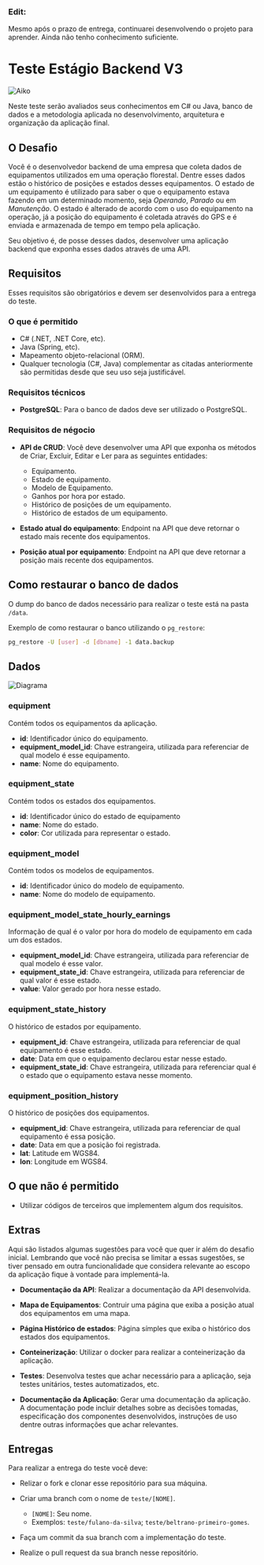 ### Edit:
Mesmo após o prazo de entrega, continuarei desenvolvendo o projeto para aprender. Ainda não tenho conhecimento suficiente.

# Teste Estágio Backend V3

![Aiko](img/aiko.png)

Neste teste serão avaliados seus conhecimentos em C# ou Java, banco de dados e a metodologia aplicada no desenvolvimento, arquitetura e organização da aplicação final.

## O Desafio

Você é o desenvolvedor backend de uma empresa que coleta dados de equipamentos utilizados em uma operação florestal. Dentre esses dados estão o histórico de posições e estados desses equipamentos. O estado de um equipamento é utilizado para saber o que o equipamento estava fazendo em um determinado momento, seja *Operando*, *Parado* ou em *Manutenção*. O estado é alterado de acordo com o uso do equipamento na operação, já a posição do equipamento é coletada através do GPS e é enviada e armazenada de tempo em tempo pela aplicação.

Seu objetivo é, de posse desses dados, desenvolver uma aplicação backend que exponha esses dados através de uma API.

## Requisitos

Esses requisitos são obrigatórios e devem ser desenvolvidos para a entrega do teste.

### O que é permitido

* C# (.NET, .NET Core, etc).
* Java (Spring, etc).
* Mapeamento objeto-relacional (ORM).
* Qualquer tecnologia (C#, Java) complementar as citadas anteriormente são permitidas desde que seu uso seja justificável.

### Requisitos técnicos

* **PostgreSQL**: Para o banco de dados deve ser utilizado o PostgreSQL.

### Requisitos de négocio

* **API de CRUD**: Você deve desenvolver uma API que exponha os métodos de Criar, Excluir, Editar e Ler para as seguintes entidades:
  * Equipamento.
  * Estado de equipamento.
  * Modelo de Equipamento.
  * Ganhos por hora por estado.
  * Histórico de posições de um equipamento.
  * Histórico de estados de um equipamento.

* **Estado atual do equipamento**: Endpoint na API que deve retornar o estado mais recente dos equipamentos.

* **Posição atual por equipamento**: Endpoint na API que deve retornar a posição mais recente dos equipamentos.

## Como restaurar o banco de dados

O dump do banco de dados necessário para realizar o teste está na pasta `/data`.

Exemplo de como restaurar o banco utilizando o `pg_restore`:
```sh
pg_restore -U [user] -d [dbname] -1 data.backup
```

## Dados 

![Diagrama](img/diagram.png)

### equipment
Contém todos os equipamentos da aplicação.

* **id**: Identificador único do equipamento.
* **equipment_model_id**: Chave estrangeira, utilizada para referenciar de qual modelo é esse equipamento.
* **name**: Nome do equipamento.

### equipment_state
Contém todos os estados dos equipamentos.

* **id**: Identificador único do estado de equipamento
* **name**: Nome do estado.
* **color**: Cor utilizada para representar o estado.

### equipment_model
Contém todos os modelos de equipamentos.

* **id**: Identificador único do modelo de equipamento.
* **name**: Nome do modelo de equipamento.

### equipment_model_state_hourly_earnings
Informação de qual é o valor por hora do modelo de equipamento em cada um dos estados.

* **equipment_model_id**: Chave estrangeira, utilizada para referenciar de qual modelo é esse valor.
* **equipment_state_id**: Chave estrangeira, utilizada para referenciar de qual valor é esse estado.
* **value**: Valor gerado por hora nesse estado.

### equipment_state_history
O histórico de estados por equipamento.

* **equipment_id**: Chave estrangeira, utilizada para referenciar de qual equipamento é esse estado.
* **date**: Data em que o equipamento declarou estar nesse estado.
* **equipment_state_id**: Chave estrangeira, utilizada para referenciar qual é o estado que o equipamento estava nesse momento.

### equipment_position_history
O histórico de posições dos equipamentos.

* **equipment_id**: Chave estrangeira, utilizada para referenciar de qual equipamento é essa posição.
* **date**: Data em que a posição foi registrada.
* **lat**: Latitude em WGS84.
* **lon**: Longitude em WGS84.

## O que não é permitido

* Utilizar códigos de terceiros que implementem algum dos requisitos.

## Extras

Aqui são listados algumas sugestões para você que quer ir além do desafio inicial. Lembrando que você não precisa se limitar a essas sugestões, se tiver pensado em outra funcionalidade que considera relevante ao escopo da aplicação fique à vontade para implementá-la.

* **Documentação da API**: Realizar a documentação da API desenvolvida.

* **Mapa de Equipamentos**: Contruir uma página que exiba a posição atual dos equipamentos em uma mapa.

* **Página Histórico de estados**: Página símples que exiba o histórico dos estados dos equipamentos.

* **Conteinerização**: Utilizar o docker para realizar a conteinerização da aplicação.

* **Testes**: Desenvolva testes que achar necessário para a aplicação, seja testes unitários, testes automatizados, etc.

* **Documentação da Aplicação**: Gerar uma documentação da aplicação. A documentação pode incluir detalhes sobre as decisões tomadas, especificação dos componentes desenvolvidos, instruções de uso dentre outras informações que achar relevantes.

## Entregas

Para realizar a entrega do teste você deve:

* Relizar o fork e clonar esse repositório para sua máquina.
  
* Criar uma branch com o nome de `teste/[NOME]`.
  * `[NOME]`: Seu nome.
  * Exemplos: `teste/fulano-da-silva`; `teste/beltrano-primeiro-gomes`.
  
* Faça um commit da sua branch com a implementação do teste.
  
* Realize o pull request da sua branch nesse repositório.
